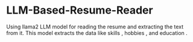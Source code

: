 # LLM-Based-Resume-Reader
Using llama2 LLM model for reading the resume and extracting the text from it.
This model extracts the data like skills , hobbies , and education .
